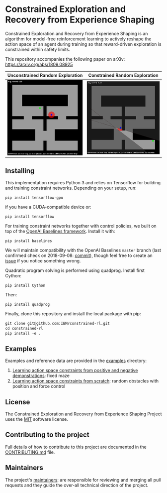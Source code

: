 # Constrained Exploration and Recovery from Experience Shaping
Constrained Exploration and Recovery from Experience Shaping is an algorithm for model-free reinforcement learning to actively reshape the action space of an agent during training so that reward-driven exploration is constrained within safety limits.

This repository accompanies the following paper on arXiv: https://arxiv.org/abs/1809.08925

| Unconstrained Random Exploration            |  Constrained Random Exploration |
:-------------------------:|:-------------------------:
<img src="examples/media/random_exploration/maze_unconstrained.gif" width="400">  |  <img src="examples/media/random_exploration/maze_constrained.gif" width="400">

## Installing

This implementation requires Python 3 and relies on Tensorflow for building and training constraint networks.
Depending on your setup, run:
```
pip install tensorflow-gpu
```
if you have a CUDA-compatible device or:
```
pip install tensorflow
```

For training constraint networks together with control policies, we built on top of the [OpenAI Baselines framework](https://github.com/openai/baselines/).
Install it with:
```
pip install baselines
```
We will maintain compatibility with the OpenAI Baselines ```master``` branch (last confirmed check on 2018-09-08: [commit](https://github.com/openai/baselines/commit/58b1021b28345a902ea20cb99ac0fe3914ee4171)), though feel free to create an [issue](https://github.com/IBM/constrained-rl/issues) if you notice something wrong.

Quadratic program solving is performed using quadprog.
Install first Cython:
```
pip install Cython
```
Then:
```
pip install quadprog
```

Finally, clone this repository and install the local package with pip:
```
git clone git@github.com:IBM/constrained-rl.git
cd constrained-rl
pip install -e .
```

## Examples
Examples and reference data are provided in the [examples](examples) directory:
1. [Learning action space constraints from positive and negative demonstrations](examples/01-constraints-from-demonstrations.md): fixed maze
2. [Learning action space constraints from scratch](examples/02-constraints-from-scratch.md): random obstacles with position and force control

## License <a name="license"></a>
The Constrained Exploration and Recovery from Experience Shaping Project uses the [MIT](LICENSE) software license.

## Contributing to the project
Full details of how to contribute to this project are documented in the [CONTRIBUTING.md](CONTRIBUTING.md) file.

## Maintainers
The project's [maintainers](MAINTAINERS.txt): are responsible for reviewing and merging all pull requests and they guide the over-all technical direction of the project.

